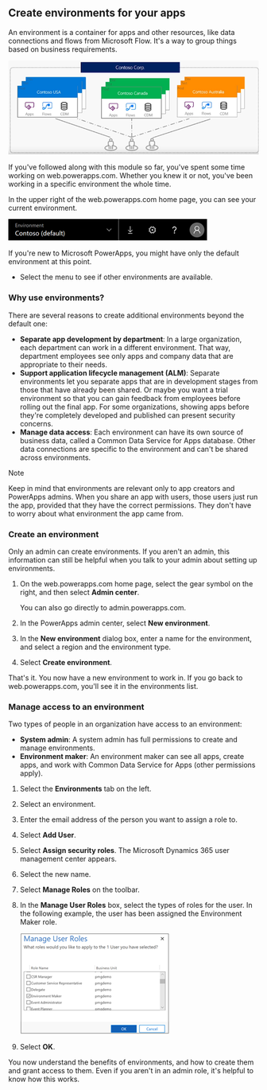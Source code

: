 ## Create environments for your apps
An environment is a container for apps and other resources, like data connections and flows from Microsoft Flow. It's a way to group things based on business requirements.

![Environment picker](../media/powerapps-environments2.png)

If you've followed along with this module so far, you've spent some time working on web.powerapps.com. Whether you knew it or not, you've been working in a specific environment the whole time.

In the upper right of the web.powerapps.com home page, you can see your current environment.

![Environment picker](../media/powerapps-environment-picker.png)

If you're new to Microsoft PowerApps, you might have only the default environment at this point.

- Select the menu to see if other environments are available.

### Why use environments?
There are several reasons to create additional environments beyond the default one:

- **Separate app development by department**: In a large organization, each department can work in a different environment. That way, department employees see only apps and company data that are appropriate to their needs.
- **Support application lifecycle management (ALM)**: Separate environments let you separate apps that are in development stages from those that have already been shared. Or maybe you want a trial environment so that you can gain feedback from employees before rolling out the final app. For some organizations, showing apps before they're completely developed and published can present security concerns.
- **Manage data access**: Each environment can have its own source of business data, called a Common Data Service for Apps database. Other data connections are specific to the environment and can't be shared across environments.

> [!NOTE]
> Keep in mind that environments are relevant only to app creators and PowerApps admins. When you share an app with users, those users just run the app, provided that they have the correct permissions. They don't have to worry about what environment the app came from.

### Create an environment

Only an admin can create environments. If you aren't an admin, this information can still be helpful when you talk to your admin about setting up environments.

1. On the web.powerapps.com home page, select the gear symbol on the right, and then select **Admin center**.

    You can also go directly to admin.powerapps.com.

2. In the PowerApps admin center, select **New environment**. 
3. In the **New environment** dialog box, enter a name for the environment, and select a region and the environment type.
4. Select **Create environment**.

That's it. You now have a new environment to work in. If you go back to web.powerapps.com, you'll see it in the environments list.

### Manage access to an environment

Two types of people in an organization have access to an environment:

* **System admin**: A system admin has full permissions to create and manage environments.
* **Environment maker**: An environment maker can see all apps, create apps, and work with Common Data Service for Apps (other permissions apply).

1. Select the **Environments** tab on the left.
2. Select an environment.
3. Enter the email address of the person you want to assign a role to.
4. Select **Add User**.
5. Select **Assign security roles**. The Microsoft Dynamics 365 user management center appears.
6. Select the new name.
7. Select **Manage Roles** on the toolbar.
8. In the **Manage User Roles** box, select the types of roles for the user. In the following example, the user has been assigned the Environment Maker role.

    ![Select a new user role](../media/powerapps-user-roles.png)

9. Select **OK**.

You now understand the benefits of environments, and how to create them and grant access to them. Even if you aren't in an admin role, it's helpful to know how this works.